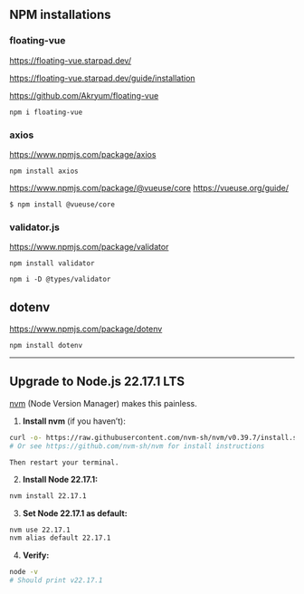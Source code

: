 ## NPM installations
<!-- --------------------------------------------------------------- -->

### floating-vue

https://floating-vue.starpad.dev/

https://floating-vue.starpad.dev/guide/installation

https://github.com/Akryum/floating-vue

    npm i floating-vue

<!-- --------------------------------------------------------------- -->

### axios

https://www.npmjs.com/package/axios
    
    npm install axios

<!-- --------------------------------------------------------------- -->

https://www.npmjs.com/package/@vueuse/core
https://vueuse.org/guide/

    $ npm install @vueuse/core

<!-- --------------------------------------------------------------- -->

### validator.js

https://www.npmjs.com/package/validator

    npm install validator

    npm i -D @types/validator


<!-- --------------------------------------------------------------- -->

## dotenv

https://www.npmjs.com/package/dotenv

    npm install dotenv

<!-- --------------------------------------------------------------- -->
___
<!-- --------------------------------------------------------------- -->

## Upgrade to Node.js 22.17.1 LTS

[nvm](https://github.com/nvm-sh/nvm) (Node Version Manager) makes this painless.

1. **Install nvm** (if you haven’t):
    
```bash
curl -o- https://raw.githubusercontent.com/nvm-sh/nvm/v0.39.7/install.sh | bash
# Or see https://github.com/nvm-sh/nvm for install instructions
```  
    
    Then restart your terminal.
    
2. **Install Node 22.17.1:**
    
```bash
nvm install 22.17.1
```
    
3. **Set Node 22.17.1 as default:**
    
```bash
nvm use 22.17.1
nvm alias default 22.17.1
```
    
4. **Verify:**
    
```bash
node -v
# Should print v22.17.1

```